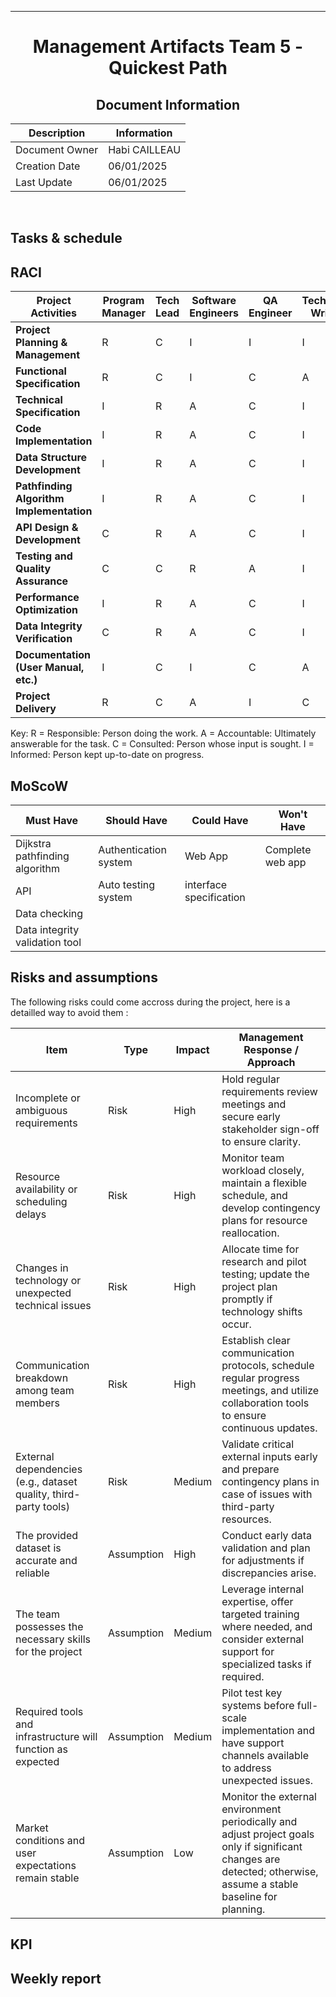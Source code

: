 <div align="center">

---

# Management Artifacts Team 5 - Quickest Path

## Document Information

| Description    | Information   |
| -------------- | ------------- |
| Document Owner | Habi CAILLEAU |
| Creation Date  | 06/01/2025    |
| Last Update    | 06/01/2025    |

<br>

</div>

## Tasks & schedule

## RACI

| **Project Activities**                   | **Program Manager** | **Tech Lead** | **Software Engineers** | **QA Engineer** | **Technical Writer** |
| ---------------------------------------- | ------------------- | ------------- | ---------------------- | --------------- | -------------------- |
| **Project Planning & Management**        | R                   | C             | I                      | I               | I                    |
| **Functional Specification**             | R                   | C             | I                      | C               | A                    |
| **Technical Specification**              | I                   | R             | A                      | C               | I                    |
| **Code Implementation**                  | I                   | R             | A                      | C               | I                    |
| **Data Structure Development**           | I                   | R             | A                      | C               | I                    |
| **Pathfinding Algorithm Implementation** | I                   | R             | A                      | C               | I                    |
| **API Design & Development**             | C                   | R             | A                      | C               | I                    |
| **Testing and Quality Assurance**        | C                   | C             | R                      | A               | I                    |
| **Performance Optimization**             | I                   | R             | A                      | C               | I                    |
| **Data Integrity Verification**          | C                   | R             | A                      | C               | I                    |
| **Documentation (User Manual, etc.)**    | I                   | C             | I                      | C               | A                    |
| **Project Delivery**                     | R                   | C             | A                      | I               | C                    |


Key:
R = Responsible: Person doing the work.
A = Accountable: Ultimately answerable for the task.
C = Consulted: Person whose input is sought.
I = Informed: Person kept up-to-date on progress.

## MoScoW

| Must Have                      | Should Have           | Could Have              | Won't Have       |
| ------------------------------ | --------------------- | ----------------------- | ---------------- |
| Dijkstra pathfinding algorithm | Authentication system | Web App                 | Complete web app |
| API                            | Auto testing system   | interface specification |                  |
| Data checking                  |                       |                         |                  |
| Data integrity validation tool |                       |                         |                  |


## Risks and assumptions

The following risks could come accross during the project, here is a detailled way to avoid them :

| **Item**                                               | **Type**      | **Impact** | **Management Response / Approach**                                                                                                                                      |
|--------------------------------------------------------|---------------|------------|--------------------------------------------------------------------------------------------------------------------------------------------------------------------------|
| Incomplete or ambiguous requirements                   | Risk          | High       | Hold regular requirements review meetings and secure early stakeholder sign-off to ensure clarity.                                                                       |
| Resource availability or scheduling delays             | Risk          | High       | Monitor team workload closely, maintain a flexible schedule, and develop contingency plans for resource reallocation.                                                     |
| Changes in technology or unexpected technical issues     | Risk          | High       | Allocate time for research and pilot testing; update the project plan promptly if technology shifts occur.                                                               |
| Communication breakdown among team members             | Risk          | High       | Establish clear communication protocols, schedule regular progress meetings, and utilize collaboration tools to ensure continuous updates.                                |
| External dependencies (e.g., dataset quality, third-party tools) | Risk          | Medium     | Validate critical external inputs early and prepare contingency plans in case of issues with third-party resources.                                                        |
| The provided dataset is accurate and reliable          | Assumption    | High       | Conduct early data validation and plan for adjustments if discrepancies arise.                                                                                          |
| The team possesses the necessary skills for the project | Assumption    | Medium     | Leverage internal expertise, offer targeted training where needed, and consider external support for specialized tasks if required.                                         |
| Required tools and infrastructure will function as expected | Assumption | Medium     | Pilot test key systems before full-scale implementation and have support channels available to address unexpected issues.                                                |
| Market conditions and user expectations remain stable    | Assumption    | Low        | Monitor the external environment periodically and adjust project goals only if significant changes are detected; otherwise, assume a stable baseline for planning.  |


## KPI

## Weekly report

